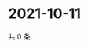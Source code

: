 # 2021-10-11

共 0 条

<!-- BEGIN WEIBO -->
<!-- 最后更新时间 Mon Oct 11 2021 22:07:58 GMT+0800 (China Standard Time) -->

<!-- END WEIBO -->
